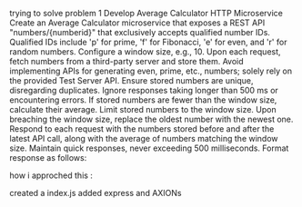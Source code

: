 trying to solve problem 1
Develop Average Calculator HTTP Microservice
Create an Average Calculator microservice that exposes a REST API "numbers/{numberid}" that exclusively accepts qualified number IDs.
Qualified IDs include 'p' for prime, 'f' for Fibonacci, 'e' for even, and 'r' for random numbers. 
Configure a window size, e.g., 10.
Upon each request, fetch numbers from a third-party server and store them. Avoid implementing APIs for generating even, prime, etc., numbers; solely rely on the provided Test Server API.
Ensure stored numbers are unique, disregarding duplicates. Ignore responses taking longer than 500 ms or encountering errors.
If stored numbers are fewer than the window size, calculate their average. Limit stored numbers to the window size. Upon breaching the window size, replace the oldest number with the newest one.
Respond to each request with the numbers stored before and after the latest API call, along with the average of numbers matching the window size.
Maintain quick responses, never exceeding 500 milliseconds. Format response as follows:



how i approched this :


created a index.js
added express and AXIONs





